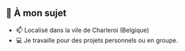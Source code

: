 ## 👨 À mon sujet

- 📫 Localisé dans la vile de Charleroi (Belgique)
- 💻 Je travaille pour des projets personnels ou en groupe.

